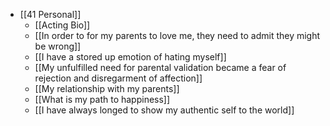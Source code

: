 - [[41 Personal]]
	- [[Acting Bio]]
	- [[In order to for my parents to love me, they need to admit they might be wrong]]
	- [[I have a stored up emotion of hating myself]]
	- [[My unfulfilled need for parental validation became a fear of rejection and disregarment of affection]]
	- [[My relationship with my parents]]
	- [[What is my path to happiness]]
	- [[I have always longed to show my authentic self to the world]]